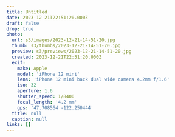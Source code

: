 ```yaml
---
title: Untitled
date: 2023-12-21T22:51:20.000Z
draft: false
drop: true
photo:
  url: s3/images/2023-12-21-14-51-20.jpg
  thumb: s3/thumbs/2023-12-21-14-51-20.jpg
  preview: s3/previews/2023-12-21-14-51-20.jpg
  created: 2023-12-21T22:51:20.000Z
  exif:
    make: Apple
    model: 'iPhone 12 mini'
    lens: 'iPhone 12 mini back dual wide camera 4.2mm f/1.6'
    iso: 32
    aperture: 1.6
    shutter_speed: 1/8400
    focal_length: '4.2 mm'
    gps: '47.708564 -122.250444'
  title: null
  caption: null
links: []
---
```

